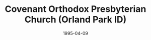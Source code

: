 ---
date: &id001 1995-04-09
end_date: null
location:
  address: 9340 W. 147th Street
  city: Orland Park
  state: ID
minister:
- end: 1998-01-01
  name: Norman De Jong
  start: 1995-01-01
  type: Pastor
- end: null
  name: Iain Wright
  start: 1999-01-01
  type: Pastor
- end: null
  name: Victor Atallah
  start: 2001-01-01
  type: Associate Pastor
- end: 2010-01-01
  name: Christopher Sandoval
  start: 2006-01-01
  type: Associate Pastor
ministers:
- Norman De Jong
- Iain Wright
- Victor Atallah
- Christopher Sandoval
name: Covenant Orthodox Presbyterian Church
names:
- end: null
  name: Covenant Orthodox Presbyterian Church
  start: 1995-04-09
origination_date: *id001
raw_data: "ID    Orland Park\n\nCovenant Orthodox Presbyterian Church  (April 9, 1995\u2013\
  \ )\n9340 W. 147th Street\nPastors: Norman De Jong, 1995\u201398\nIain Wright, 1999\u2013\
  \nAssoc. Pastors: Victor Atallah, 2001\u2013\nChristopher Sandoval, 2006\u201310"
states:
- ID
status:
  active: true
  end_date: null
  reason: null
  received_from: null
  withdrawal_to: null
title: Covenant Orthodox Presbyterian Church (Orland Park ID)
year_established:
- 1995

---